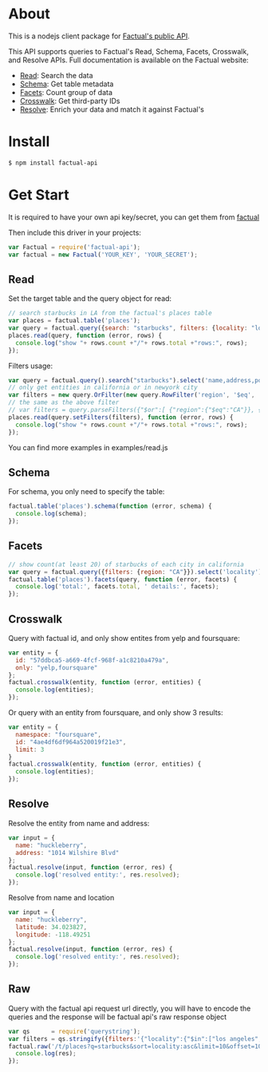 # About

This is a nodejs client package for [Factual's public API](http://developer.factual.com/display/docs/Factual+Developer+APIs+Version+3).

This API supports queries to Factual's Read, Schema, Facets, Crosswalk, and Resolve APIs. Full documentation is available on the Factual website:

*   [Read](http://developer.factual.com/display/docs/Core+API+-+Read): Search the data
*   [Schema](http://developer.factual.com/display/docs/Core+API+-+Schema): Get table metadata
*   [Facets](http://developer.factual.com/display/docs/Core+API+-+Facets): Count group of data
*   [Crosswalk](http://developer.factual.com/display/docs/Places+API+-+Crosswalk): Get third-party IDs
*   [Resolve](http://developer.factual.com/display/docs/Places+API+-+Resolve): Enrich your data and match it against Factual's

# Install

`````bash
$ npm install factual-api
`````

# Get Start

It is required to have your own api key/secret, you can get them from [factual](https://www.factual.com/api-keys/request)

Then include this driver in your projects:
`````javascript
var Factual = require('factual-api');
var factual = new Factual('YOUR_KEY', 'YOUR_SECRET');
`````

## Read
Set the target table and the query object for read:
`````javascript
// search starbucks in LA from the factual's places table
var places = factual.table('places');
var query = factual.query({search: "starbucks", filters: {locality: "los angeles"}});
places.read(query, function (error, rows) {
  console.log("show "+ rows.count +"/"+ rows.total +"rows:", rows);
});
`````

Filters usage:
`````javascript
var query = factual.query().search("starbucks").select('name,address,postcode,region').descSort('status').ascSort('postcode').offset(20).limit(20);
// only get entities in california or in newyork city
var filters = new query.OrFilter(new query.RowFilter('region', '$eq', 'CA'), new query.RowFilter('locality', 'newyork'));
// the same as the above filter
// var filters = query.parseFilters({"$or":[ {"region":{"$eq":"CA"}}, {"locality":"newyork"} ]});
places.read(query.setFilters(filters), function (error, rows) {
  console.log("show "+ rows.count +"/"+ rows.total +"rows:", rows);
});
`````

You can find more examples in examples/read.js

## Schema
For schema, you only need to specify the table:
`````javascript
factual.table('places').schema(function (error, schema) {
  console.log(schema);
});
`````

## Facets
`````javascript
// show count(at least 20) of starbucks of each city in california
var query = factual.query({filters: {region: "CA"}}).select('locality').search("starbucks").minFacetCount(20);
factual.table('places').facets(query, function (error, facets) {
  console.log('total:', facets.total, ' details:', facets);
});
`````

## Crosswalk
Query with factual id, and only show entites from yelp and foursquare:
`````javascript
var entity = {
  id: "57ddbca5-a669-4fcf-968f-a1c8210a479a",
  only: "yelp,foursquare"
};
factual.crosswalk(entity, function (error, entities) {
  console.log(entities);
});
`````

Or query with an entity from foursquare, and only show 3 results:
`````javascript
var entity = {
  namespace: "foursquare",
  id: "4ae4df6df964a520019f21e3",
  limit: 3
}
factual.crosswalk(entity, function (error, entities) {
  console.log(entities);
});
`````

## Resolve
Resolve the entity from name and address:
`````javascript
var input = {
  name: "huckleberry",
  address: "1014 Wilshire Blvd"
};
factual.resolve(input, function (error, res) {
  console.log('resolved entity:', res.resolved);
});
`````
Resolve from name and location
`````javascript
var input = {
  name: "huckleberry",
  latitude: 34.023827,
  longitude: -118.49251
};
factual.resolve(input, function (error, res) {
  console.log('resolved entity:', res.resolved);
});
`````

## Raw
Query with the factual api request url directly, you will have to encode the queries and the response will be factual api's raw response object
`````javascript
var qs      = require('querystring');
var filters = qs.stringify({filters:'{"locality":{"$in":["los angeles","newyork"]}}'});
factual.raw('/t/places?q=starbucks&sort=locality:asc&limit=10&offset=10&'+filters, function (error, res) {
  console.log(res);
});
`````
